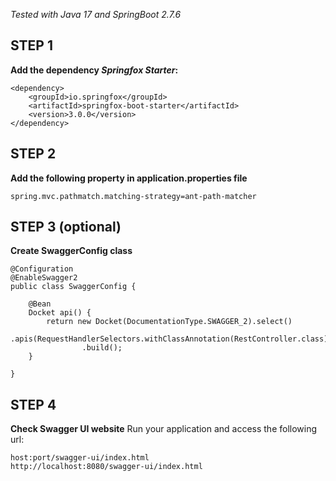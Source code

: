 *Tested with Java 17 and SpringBoot 2.7.6*

## STEP 1
**Add the dependency _Springfox Starter_:** </br>
```
<dependency>
    <groupId>io.springfox</groupId>
    <artifactId>springfox-boot-starter</artifactId>
    <version>3.0.0</version>
</dependency>
```

## STEP 2
**Add the following property in application.properties file**
```
spring.mvc.pathmatch.matching-strategy=ant-path-matcher
```

## STEP 3 (optional)
**Create SwaggerConfig class**
```
@Configuration
@EnableSwagger2
public class SwaggerConfig {

    @Bean
    Docket api() {
        return new Docket(DocumentationType.SWAGGER_2).select()
                .apis(RequestHandlerSelectors.withClassAnnotation(RestController.class)).paths(PathSelectors.any())
                .build();
    }

}
```

## STEP 4
**Check Swagger UI website**
Run your application and access the following url:
```
host:port/swagger-ui/index.html
http://localhost:8080/swagger-ui/index.html
```